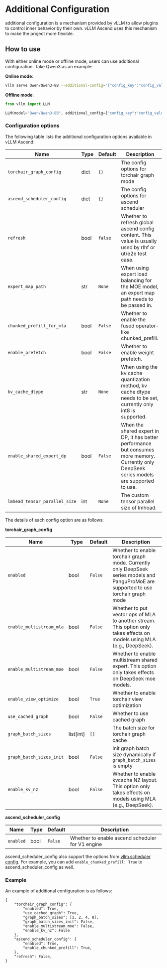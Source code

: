 # Additional Configuration

additional configuration is a mechanism provided by vLLM to allow plugins to control inner behavior by their own. vLLM Ascend uses this mechanism to make the project more flexible.

## How to use

With either online mode or offline mode, users can use additional configuration. Take Qwen3 as an example:

**Online mode**:

```bash
vllm serve Qwen/Qwen3-8B --additional-config='{"config_key":"config_value"}'
```

**Offline mode**:

```python
from vllm import LLM

LLM(model="Qwen/Qwen3-8B", additional_config={"config_key":"config_value"})
```

### Configuration options

The following table lists the additional configuration options available in vLLM Ascend:

| Name                          | Type | Default | Description                                                                                   |
|-------------------------------| ---- |------|-----------------------------------------------------------------------------------------------|
| `torchair_graph_config`       | dict | `{}` | The config options for torchair graph mode                                                    |
| `ascend_scheduler_config`     | dict | `{}` | The config options for ascend scheduler                                                       |
| `refresh`                     | bool | `false` | Whether to refresh global ascend config content. This value is usually used by rlhf or ut/e2e test case.     |
| `expert_map_path`             | str  | `None` | When using expert load balancing for the MOE model, an expert map path needs to be passed in. |
| `chunked_prefill_for_mla`     | bool | `False` | Whether to enable the fused operator-like chunked_prefill. |
| `enable_prefetch`     | bool | `False` | Whether to enable weight prefetch. |
| `kv_cache_dtype`     | str | `None` | When using the kv cache quantization method, kv cache dtype needs to be set, currently only int8 is supported. |
| `enable_shared_expert_dp`     | bool | `False` | When the shared expert in DP, it has better performance but consumes more memory. Currently only DeepSeek series models are supported to use. |
| `lmhead_tensor_parallel_size` | int | `None` | The custom tensor parallel size of lmhead. |

The details of each config option are as follows:

**torchair_graph_config**

| Name | Type | Default | Description |
| ---- | ---- | ------- | ----------- |
| `enabled` | bool | `False` | Whether to enable torchair graph mode. Currently only DeepSeek series models and PanguProMoE are supported to use torchair graph mode |
| `enable_multistream_mla`| bool | `False` | Whether to put vector ops of MLA to another stream. This option only takes effects on models using MLA (e.g., DeepSeek). |
| `enable_multistream_moe`| bool | `False` | Whether to enable multistream shared expert. This option only takes effects on DeepSeek moe models. |
| `enable_view_optimize` | bool | `True` | Whether to enable torchair view optimization |
| `use_cached_graph` | bool | `False` | Whether to use cached graph |
| `graph_batch_sizes` | list[int] | `[]` | The batch size for torchair graph cache |
| `graph_batch_sizes_init` | bool | `False` | Init graph batch size dynamically if `graph_batch_sizes` is empty |
| `enable_kv_nz`| bool | `False` | Whether to enable kvcache NZ layout. This option only takes effects on models using MLA (e.g., DeepSeek). |

**ascend_scheduler_config**

| Name | Type | Default | Description |
| ---- | ---- | ------- | ----------- |
| `enabled` | bool | `False` | Whether to enable ascend scheduler for V1 engine|

ascend_scheduler_config also support the options from [vllm scheduler config](https://docs.vllm.ai/en/stable/api/vllm/config.html#vllm.config.SchedulerConfig). For example, you can add `enable_chunked_prefill: True` to ascend_scheduler_config as well.

### Example

An example of additional configuration is as follows:

```
{
    "torchair_graph_config": {
        "enabled": True,
        "use_cached_graph": True,
        "graph_batch_sizes": [1, 2, 4, 8],
        "graph_batch_sizes_init": False,
        "enable_multistream_moe": False,
        "enable_kv_nz": False
    },
    "ascend_scheduler_config": {
        "enabled": True,
        "enable_chunked_prefill": True,
    },
    "refresh": False,
}
```
